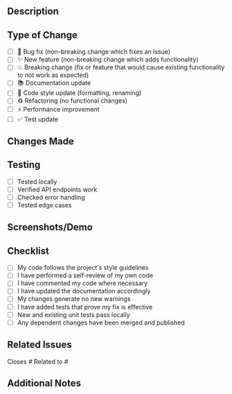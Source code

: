## Description

<!-- Provide a clear description of the changes in this PR -->

## Type of Change

<!-- Mark relevant items with an 'x' -->

- [ ] 🐛 Bug fix (non-breaking change which fixes an issue)
- [ ] ✨ New feature (non-breaking change which adds functionality)
- [ ] 💥 Breaking change (fix or feature that would cause existing functionality to not work as expected)
- [ ] 📚 Documentation update
- [ ] 🎨 Code style update (formatting, renaming)
- [ ] ♻️ Refactoring (no functional changes)
- [ ] ⚡ Performance improvement
- [ ] ✅ Test update

## Changes Made

<!-- Describe the specific changes made in this PR -->

## Testing

<!-- Describe the tests you ran and how you verified your changes -->

- [ ] Tested locally
- [ ] Verified API endpoints work
- [ ] Checked error handling
- [ ] Tested edge cases

## Screenshots/Demo

<!-- If applicable, add screenshots or GIFs -->

## Checklist

- [ ] My code follows the project's style guidelines
- [ ] I have performed a self-review of my own code
- [ ] I have commented my code where necessary
- [ ] I have updated the documentation accordingly
- [ ] My changes generate no new warnings
- [ ] I have added tests that prove my fix is effective
- [ ] New and existing unit tests pass locally
- [ ] Any dependent changes have been merged and published

## Related Issues

<!-- Reference any related issues -->

Closes #
Related to #

## Additional Notes

<!-- Add any other context or notes about the PR -->

